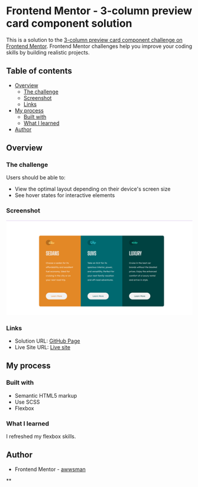 # Frontend Mentor - 3-column preview card component solution

This is a solution to the [3-column preview card component challenge on Frontend Mentor](https://www.frontendmentor.io/challenges/3column-preview-card-component-pH92eAR2-). Frontend Mentor challenges help you improve your coding skills by building realistic projects. 

## Table of contents

- [Overview](#overview)
  - [The challenge](#the-challenge)
  - [Screenshot](#screenshot)
  - [Links](#links)
- [My process](#my-process)
  - [Built with](#built-with)
  - [What I learned](#what-i-learned)
- [Author](#author)




## Overview

### The challenge

Users should be able to:

- View the optimal layout depending on their device's screen size
- See hover states for interactive elements

### Screenshot

![](images/Screenshot%20.png)


### Links

- Solution URL: [GitHub Page](https://github.com/awwsman/3-column-preview-card-component.git)
- Live Site URL: [Live site](https://awwsman.github.io/3-column-preview-card-component/)

## My process

### Built with

- Semantic HTML5 markup
- Use SCSS
- Flexbox

### What I learned

I refreshed my flexbox skills.

## Author

- Frontend Mentor - [awwsman](https://www.frontendmentor.io/profile/awwsman)


**
